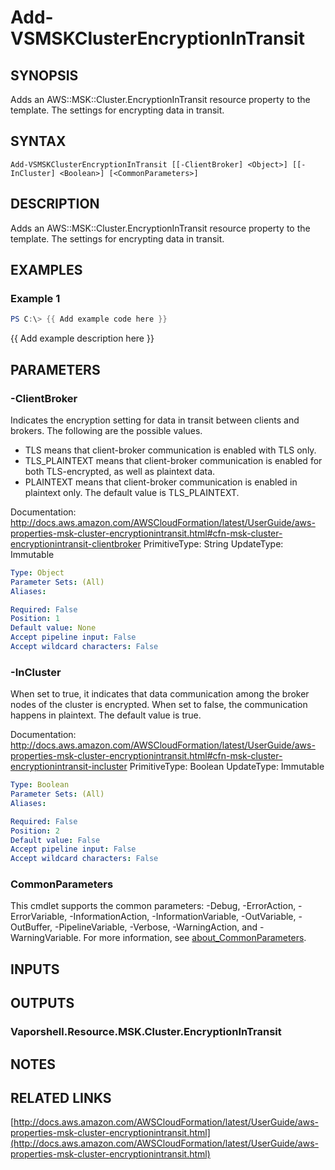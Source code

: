 # Add-VSMSKClusterEncryptionInTransit

## SYNOPSIS
Adds an AWS::MSK::Cluster.EncryptionInTransit resource property to the template.
The settings for encrypting data in transit.

## SYNTAX

```
Add-VSMSKClusterEncryptionInTransit [[-ClientBroker] <Object>] [[-InCluster] <Boolean>] [<CommonParameters>]
```

## DESCRIPTION
Adds an AWS::MSK::Cluster.EncryptionInTransit resource property to the template.
The settings for encrypting data in transit.

## EXAMPLES

### Example 1
```powershell
PS C:\> {{ Add example code here }}
```

{{ Add example description here }}

## PARAMETERS

### -ClientBroker
Indicates the encryption setting for data in transit between clients and brokers.
The following are the possible values.
+ TLS means that client-broker communication is enabled with TLS only.
+ TLS_PLAINTEXT means that client-broker communication is enabled for both TLS-encrypted, as well as plaintext data.
+ PLAINTEXT means that client-broker communication is enabled in plaintext only.
The default value is TLS_PLAINTEXT.

Documentation: http://docs.aws.amazon.com/AWSCloudFormation/latest/UserGuide/aws-properties-msk-cluster-encryptionintransit.html#cfn-msk-cluster-encryptionintransit-clientbroker
PrimitiveType: String
UpdateType: Immutable

```yaml
Type: Object
Parameter Sets: (All)
Aliases:

Required: False
Position: 1
Default value: None
Accept pipeline input: False
Accept wildcard characters: False
```

### -InCluster
When set to true, it indicates that data communication among the broker nodes of the cluster is encrypted.
When set to false, the communication happens in plaintext.
The default value is true.

Documentation: http://docs.aws.amazon.com/AWSCloudFormation/latest/UserGuide/aws-properties-msk-cluster-encryptionintransit.html#cfn-msk-cluster-encryptionintransit-incluster
PrimitiveType: Boolean
UpdateType: Immutable

```yaml
Type: Boolean
Parameter Sets: (All)
Aliases:

Required: False
Position: 2
Default value: False
Accept pipeline input: False
Accept wildcard characters: False
```

### CommonParameters
This cmdlet supports the common parameters: -Debug, -ErrorAction, -ErrorVariable, -InformationAction, -InformationVariable, -OutVariable, -OutBuffer, -PipelineVariable, -Verbose, -WarningAction, and -WarningVariable. For more information, see [about_CommonParameters](http://go.microsoft.com/fwlink/?LinkID=113216).

## INPUTS

## OUTPUTS

### Vaporshell.Resource.MSK.Cluster.EncryptionInTransit
## NOTES

## RELATED LINKS

[http://docs.aws.amazon.com/AWSCloudFormation/latest/UserGuide/aws-properties-msk-cluster-encryptionintransit.html](http://docs.aws.amazon.com/AWSCloudFormation/latest/UserGuide/aws-properties-msk-cluster-encryptionintransit.html)

